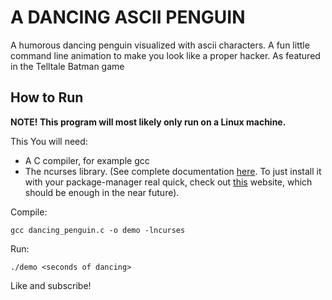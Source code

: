 # A DANCING ASCII PENGUIN
A humorous dancing penguin visualized with ascii characters. A fun little command line animation to make you look like a proper hacker. As featured in the Telltale Batman game

## How to Run

**NOTE! This program will most likely only run on a Linux machine.**

This You will need:
* A C compiler, for example gcc
* The ncurses library. (See complete documentation [here](https://invisible-island.net/ncurses/announce.html "Official ncurses release documentation"). To just install it with your package-manager real quick, check out [this](https://www.osetc.com/en/how-to-install-ncurse-library-in-ubuntu-debian-centos-fedora-linux.html "Online Install Tutorial for ncurses library") website, which should be enough in the near future).

Compile:
```
gcc dancing_penguin.c -o demo -lncurses
```

Run:
```
./demo <seconds of dancing>
```

Like and subscribe!
